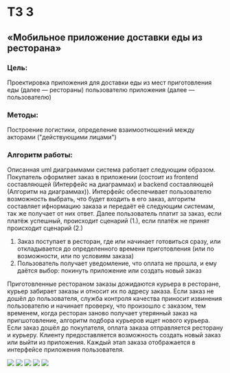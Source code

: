 # ТЗ 3
## «Мобильное приложение доставки еды из ресторана»
### Цель: 
Проектировка приложения для доставки еды из мест приготовления еды (далее — рестораны) пользователю приложения (далее — пользователю)
### Методы:
Построение логистики, определение взаимоотношений между акторами ("действующими лицами")
### Алгоритм работы:
Описанная uml диаграммами система работает следующим образом.
Покупатель оформляет заказ в приложении (состоит из frontend составляющей (Интерфейс на диаграммах) и backend составляющей (Алгоритм на диаграммах)).
Интерфейс обеспечивает пользователю возможность выбрать, что будет входить в его заказ, алгоритм составляет ифнормацию заказа и передаёт её следующим системам, так же получает от них ответ. Далее пользователь платит за заказ, если платёж успешный, происходит сценарий (1.), если платёж не принят происходит сценарий (2.)
1. Заказ поступает в ресторан, где или начинает готовиться сразу, или откладывается до определенного времени приготовления (или по возможности, или по условиям заказа)
2. Пользователь получает уведомление, что оплата не прошла, и ему даётся выбор: покинуть приложение или создать новый заказ

Приготовленные рестораном заказы дожидаются курьера в ресторане, курьер забирает заказы и относит их по адресу заказа.
Если заказ не дошёл до пользователя, служба контроля качества приносит извинения пользователю и начинает проверку, что произошло с заказом, тем временем, когда ресторан заново получает утерянный заказ на пригшотовление, алгоритм подбора курьеров ищет нового курьера.
Если заказ дошёл до покупателя, оплата заказа отправляется ресторану и курьеру. Клиенту предоставляется возможность создать новый заказ или выйти из приложения.
Каждый этап заказа отображается в интерфейсе приложения пользователя.

![](https://github.com/Madlen2006/TZ3/blob/main/Диаграмма%20вариантов%20использования.jpg)
![](https://github.com/Madlen2006/TZ3/blob/main/Диаграмма%20деятельности.jpg)
![](https://github.com/Madlen2006/TZ3/blob/main/Диаграмма%20классов.jpg)
![](https://github.com/Madlen2006/TZ3/blob/main/Диаграмма%20состояний.jpg)
![](https://github.com/Madlen2006/TZ3/blob/main/Диагрмма%20последовательности.jpg)
